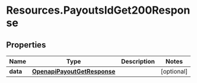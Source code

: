 # Resources.PayoutsIdGet200Response

## Properties

Name | Type | Description | Notes
------------ | ------------- | ------------- | -------------
**data** | [**OpenapiPayoutGetResponse**](OpenapiPayoutGetResponse.md) |  | [optional] 


